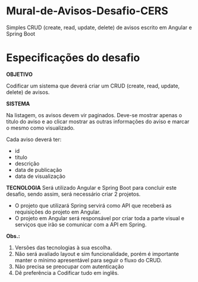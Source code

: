 # Mural-de-Avisos-Desafio-CERS
Simples CRUD (create, read, update, delete) de avisos escrito em Angular e Spring Boot

# Especificações do desafio

<b>OBJETIVO</b>
<p>Codificar um sistema que deverá criar um CRUD (create, read, update, delete) de avisos.</p>

<b>SISTEMA</b>
<p>Na listagem, os avisos devem vir paginados. Deve-se mostrar apenas o titulo do aviso e ao clicar mostrar as outras informações do aviso e marcar o mesmo como visualizado.</p>

Cada aviso deverá ter:
- id
- titulo
- descrição
- data de publicação
- data de visualização

<b>TECNOLOGIA</b>
Será utilizado Angular e Spring Boot para concluir este desafio, sendo assim, será necessário criar 2 projetos. 

- O projeto que utilizará Spring servirá como API que receberá as requisições do projeto em Angular.
- O projeto em Angular será responsável por criar toda a parte visual e serviços que irão se comunicar com a API em Spring.

<b>Obs.:</b>

1. Versões das tecnologias à sua escolha.
2. Não será avaliado layout e sim funcionalidade, porém é importante manter o mínimo apresentável para seguir o fluxo do CRUD.
3. Não precisa se preocupar com autenticação
4. Dê preferência a Codificar tudo em inglês.
